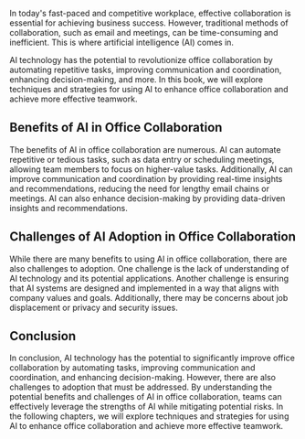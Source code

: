 

In today's fast-paced and competitive workplace, effective collaboration is essential for achieving business success. However, traditional methods of collaboration, such as email and meetings, can be time-consuming and inefficient. This is where artificial intelligence (AI) comes in.

AI technology has the potential to revolutionize office collaboration by automating repetitive tasks, improving communication and coordination, enhancing decision-making, and more. In this book, we will explore techniques and strategies for using AI to enhance office collaboration and achieve more effective teamwork.

Benefits of AI in Office Collaboration
--------------------------------------

The benefits of AI in office collaboration are numerous. AI can automate repetitive or tedious tasks, such as data entry or scheduling meetings, allowing team members to focus on higher-value tasks. Additionally, AI can improve communication and coordination by providing real-time insights and recommendations, reducing the need for lengthy email chains or meetings. AI can also enhance decision-making by providing data-driven insights and recommendations.

Challenges of AI Adoption in Office Collaboration
-------------------------------------------------

While there are many benefits to using AI in office collaboration, there are also challenges to adoption. One challenge is the lack of understanding of AI technology and its potential applications. Another challenge is ensuring that AI systems are designed and implemented in a way that aligns with company values and goals. Additionally, there may be concerns about job displacement or privacy and security issues.

Conclusion
----------

In conclusion, AI technology has the potential to significantly improve office collaboration by automating tasks, improving communication and coordination, and enhancing decision-making. However, there are also challenges to adoption that must be addressed. By understanding the potential benefits and challenges of AI in office collaboration, teams can effectively leverage the strengths of AI while mitigating potential risks. In the following chapters, we will explore techniques and strategies for using AI to enhance office collaboration and achieve more effective teamwork.
